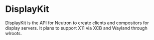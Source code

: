 # DisplayKit

DisplayKit is the API for Neutron to create clients and compositors for display servers. It plans to support X11 via XCB and Wayland through wlroots.
